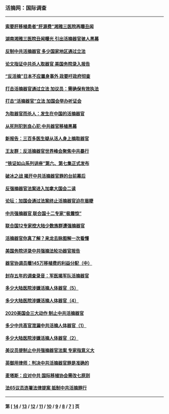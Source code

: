 ### 活摘网：国际调查
---
#### [索要肝移植患者“肝源费”湘雅三医院再曝丑闻](../../pages/nf5947/n14055320.md?09060430) 
#### [湖南湘雅三医院丑闻曝光 引出活摘器官骇人黑幕](../../pages/nf5947/n14051847.md?09060430) 
#### [反制中共活摘器官 多少国家地区通过立法](../../pages/nf5947/n14009863.md?09060430) 
#### [论文指证中共杀人取器官 美国务院录入报告](../../pages/nf5947/n13999890.md?09060430) 
#### [“反活摘”日本不应置身事外 政要吁政府彻查](../../pages/nf5947/n13971188.md?09060430) 
#### [打击活摘器官通过立法 加议员：需确保有效执法](../../pages/nf5947/n13886356.md?09060430) 
#### [打击“活摘器官”立法 加国会举办听证会](../../pages/nf5947/n13869362.md?09060430) 
#### [为取器官而杀人：发生在中国的活摘器官](../../pages/nf5947/n13794731.md?09060430) 
#### [从死刑犯到良心犯 中共器官移植黑幕](../../pages/nf5947/n13764669.md?09060430) 
#### [新报告：三百多医生疑从活人身上摘取器官](../../pages/nf5947/n13703044.md?09060430) 
#### [王友群：反活摘器官世界峰会聚焦中共暴行](../../pages/nf5947/n13250738.md?09060430) 
#### [“铁证如山系列讲座”第六、第七集正式发布](../../pages/nf5947/n13106287.md?09060430) 
#### [破冰之战 揭开中共活摘器官罪的台前幕后](../../pages/nf5947/n13082457.md?09060430) 
#### [反强摘器官法案进入加拿大国会二读](../../pages/nf5947/n13033450.md?09060430) 
#### [论坛：加国会通过法案终止活摘器官迫在眉睫](../../pages/nf5947/n13029839.md?09060430) 
#### [中共强摘器官 联合国十二专家“极震惊”](../../pages/nf5947/n13024313.md?09060430) 
#### [联合国12专家控大陆少数族群遭强摘器官](../../pages/nf5947/n13023877.md?09060430) 
#### [活摘器官你真了解？来龙去脉图解一次看懂](../../pages/nf5947/n13013820.md?09060430) 
#### [美国务院详录中共强摘法轮功器官报告](../../pages/nf5947/n12944519.md?09060430) 
#### [器官协调员曝145万移植费的利益分配（中）](../../pages/nf5947/n12894547.md?09060430) 
#### [封存五年的调查录音：军医揭军队活摘器官](../../pages/nf5947/n12798692.md?09060430) 
#### [多少大陆医院涉嫌活摘人体器官（5）](../../pages/nf5947/n12768383.md?09060430) 
#### [多少大陆医院涉嫌活摘人体器官（4）](../../pages/nf5947/n12664434.md?09060430) 
#### [2020美国会三大动作 制止中共活摘器官](../../pages/nf5947/n12682004.md?09060430) 
#### [多少中共高官泄漏中共活摘人体器官（1）](../../pages/nf5947/n12671234.md?09060430) 
#### [多少大陆医院涉嫌活摘人体器官（2）](../../pages/nf5947/n12655589.md?09060430) 
#### [美议员提制止中共强摘器官法案 专家指意义大](../../pages/nf5947/n12630561.md?09060430) 
#### [英御用律师：判决中共活摘器官罪是准确的](../../pages/nf5947/n12580740.md?09060430) 
#### [麦塔斯：应对中共 国际移植协会需改七原则](../../pages/nf5947/n12514711.md?09060430) 
#### [法65议员连署法律提案 抵制中共活摘罪行](../../pages/nf5947/n12437047.md?09060430) 

---
#### 第 [ [14](./14.md?09060430) / [13](./13.md?09060430) / [12](./12.md?09060430) / [11](./11.md?09060430) / [10](./10.md?09060430) / [9](./9.md?09060430) / [8](./8.md?09060430) / [7](./7.md?09060430) ] 页
